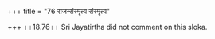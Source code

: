 +++
title = "76 राजन्संस्मृत्य संस्मृत्य"

+++
।।18.76।। Sri Jayatirtha did not comment on this sloka.  
  
